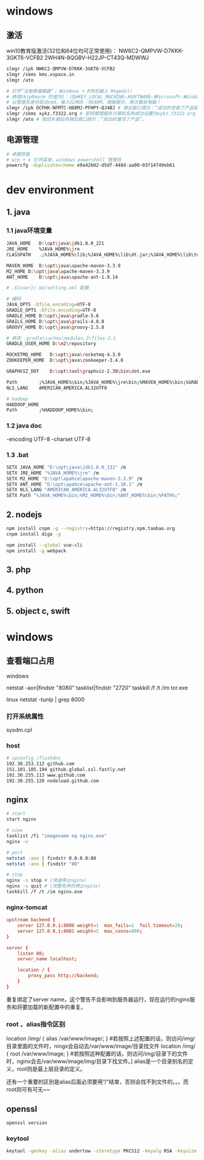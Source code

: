 # windows

## 激活
win10教育版激活(32位和64位均可正常使用)：
    NW6C2-QMPVW-D7KKK-3GKT6-VCFB2
    2WH4N-8QGBV-H22JP-CT43Q-MDWWJ
```sh
slmgr /ipk NW6C2-QMPVW-D7KKK-3GKT6-VCFB2
slmgr /skms kms.xspace.in
slmgr /ato

# 打开“注册表编辑器”；（Windows + R然后输入 Regedit）
# 修改SkipRearm 的值为1：（在HKEY_LOCAL_MACHINE–》SOFTWARE–》Microsoft–》Windows NT–》CurrentVersion–》SoftwareProtectionPlatform里面，将SkipRearm的值修改为1）重启电脑
# 以管理员身份启动cmd，输入SLMGR -REARM，根据提示，再次重启电脑！
slmgr /ipk DCPHK-NFMTC-H88MJ-PFHPY-QJ4BJ # 弹出窗口提示：“成功的安装了产品密钥”。
slmgr /skms xykz.f3322.org # 密钥管理服务计算机名称成功设置为xykz.f3322.org
slmgr /ato # 按回车键后将弹出窗口提示：“成功的激活了产品”。
```

## 电源管理
```sh
# 卓越性能
# win + x 打开菜单，windows powershell 管理员
powercfg -duplicatescheme e9a42b02-d5df-448d-aa00-03f14749eb61 
```

# dev environment
## 1. java
### 1.1 java环境变量
```sh
JAVA_HOME	D:\opt\java\jdk1.8.0_221
JRE_HOME    %JAVA_HOME%\jre
CLASSPATH	.;%JAVA_HOME%\lib;%JAVA_HOME%\lib\dt.jar;%JAVA_HOME%\lib\tools.jar

MAVEN_HOME	D:\opt\java\apache-maven-3.3.9
M2_HOME	D:\opt\java\apache-maven-3.3.9
ANT_HOME	D:\opt\java\apache-ant-1.9.14

# .${user}/.m2/setting.xml 配置

# 编码
JAVA_OPTS -Dfile.encoding=UTF-8
GRADLE_OPTS -Dfile.encoding=UTF-8
GRADLE_HOME D:\opt\java\gradle-5.6
GRAILS_HOME D:\opt\java\grails-4.0.0
GROOVY_HOME D:\opt\java\groovy-2.5.8

# 修改 .gradle\caches\modules-2\files-2.1
GRADLE_USER_HOME D:\m2\repository

ROCKETMQ_HOME   D:\opt\java\rocketmq-4.3.0
ZOOKEEPER_HOME  D:\opt\java\zookeeper-3.4.8

GRAPHVIZ_DOT    D:\opt\tool\graphviz-2.38\bin\dot.exe

Path		;%JAVA_HOME%\bin;%JAVA_HOME%\jre\bin;%MAVEN_HOME%\bin;%GRADLE_HOME%\bin
NLS_LANG 	AMERICAN_AMERICA.AL32UTF8

# hadoop
HADDOOP_HOME 
Path		;%HADDOOP_HOME%\bin;
```

### 1.2 java doc
-encoding UTF-8 -charset UTF-8

### 1.3 .bat
```sh
SETX JAVA_HOME "D:\opt\java\jdk1.8.0_131" /m
SETX JRE_HOME "%JAVA_HOME%\jre" /m
SETX M2_HOME "D:\opt\apahce\apache-maven-3.3.9" /m
SETX ANT_HOME "D:\opt\apahce\apache-ant-1.10.1" /m
SETX NLS_LANG "AMERICAN_AMERICA.AL32UTF8" /m
SETX Path "%JAVA_HOME%\bin;%M2_HOME%\bin;%ANT_HOME%\bin;%PATH%;"
```

## 2. nodejs
```sh
npm install cnpm -g --registry=https://registry.npm.taobao.org
cnpm install digo -g

npm install --global vue-cli
npm install -g webpack

```

## 3. php
## 4. python
## 5. object c, swift

# windows
## 查看端口占用
windows

netstat -aon|findstr "8080"
tasklist|findstr "2720"
taskkill /f /t /im tor.exe

linux 
netstat -tunlp | grep 8000

### 打开系统属性
sysdm.cpl

### host
```sh
# ipconfig /flushdns
192.30.253.112 github.com
151.101.185.194 github.global.ssl.fastly.net
192.30.255.113 www.github.com
192.30.255.120 nodeload.github.com
```

## nginx
```sh
# start
start nginx

# view
tasklist /fi "imagename eq nginx.exe"
nginx -v

# port
netstat -ano | findstr 0.0.0.0:80
netstat -ano | findstr "80"

# stop
nginx -s stop # (快速停止nginx) 
nginx -s quit # (完整有序的停止nginx)
taskkill /f /t /im nginx.exe
```

### nginx-tomcat
```conf
upstream backend {
    server 127.0.0.1:8080 weight=1  max_fails=1  fail_timeout=20;
    server 127.0.0.1:8081 weight=5  max_conns=800;
}

server {
    listen 80;
    server_name localhost;

    location / {
        proxy_pass http://backend;
    }
}
```

重复绑定了server name，这个警告不会影响到服务器运行，现在运行的nginx服务和将要加载的新配置中的重复。

### root 、alias指令区别

location /img/ {
    alias /var/www/image/;
}
#若按照上述配置的话，则访问/img/目录里面的文件时，ningx会自动去/var/www/image/目录找文件
location /img/ {
    root /var/www/image;
}
#若按照这种配置的话，则访问/img/目录下的文件时，nginx会去/var/www/image/img/目录下找文件。] 
alias是一个目录别名的定义，root则是最上层目录的定义。

还有一个重要的区别是alias后面必须要用“/”结束，否则会找不到文件的。。。而root则可有可无~~


## openssl
```sh
openssl version

```

### keytool
```sh
keytool -genkey -alias undertow -storetype PKCS12 -keyalg RSA -keysize 2048 -keystore keystore.p12 -dname "CN=li, OU=dream, O=dream, L=bj, ST=bj, C=CN"
```